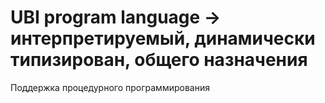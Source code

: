 # UBI program language -> интерпретируемый, динамически типизирован, общего назначения

Поддержка процедурного программирования
